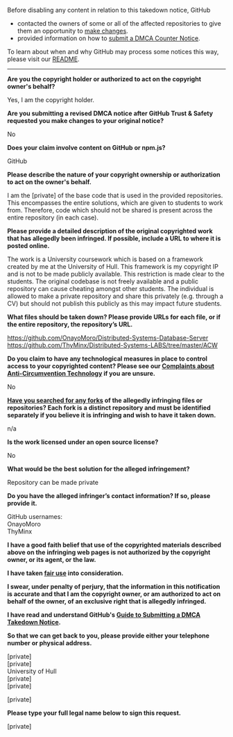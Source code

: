 Before disabling any content in relation to this takedown notice, GitHub
- contacted the owners of some or all of the affected repositories to give them an opportunity to [make changes](https://docs.github.com/en/github/site-policy/dmca-takedown-policy#a-how-does-this-actually-work).
- provided information on how to [submit a DMCA Counter Notice](https://docs.github.com/en/articles/guide-to-submitting-a-dmca-counter-notice).

To learn about when and why GitHub may process some notices this way, please visit our [README](https://github.com/github/dmca/blob/master/README.md#anatomy-of-a-takedown-notice).

---

**Are you the copyright holder or authorized to act on the copyright owner's behalf?**

Yes, I am the copyright holder.

**Are you submitting a revised DMCA notice after GitHub Trust & Safety requested you make changes to your original notice?**

No

**Does your claim involve content on GitHub or npm.js?**

GitHub

**Please describe the nature of your copyright ownership or authorization to act on the owner's behalf.**

I am the [private] of the base code that is used in the provided repositories.  
This encompasses the entire solutions, which are given to students to work from. Therefore, code which should not be shared is present across the entire repository (in each case).

**Please provide a detailed description of the original copyrighted work that has allegedly been infringed. If possible, include a URL to where it is posted online.**

The work is a University coursework which is based on a framework created by me at the University of Hull. This framework is my copyright IP and is not to be made publicly available. This restriction is made clear to the students. The original codebase is not freely available and a public repository can cause cheating amongst other students. The individual is allowed to make a private repository and share this privately (e.g. through a CV) but should not publish this publicly as this may impact future students.

**What files should be taken down? Please provide URLs for each file, or if the entire repository, the repository’s URL.**

https://github.com/OnayoMoro/Distributed-Systems-Database-Server  
https://github.com/ThyMinx/Distributed-Systems-LABS/tree/master/ACW

**Do you claim to have any technological measures in place to control access to your copyrighted content? Please see our <a href="https://docs.github.com/articles/guide-to-submitting-a-dmca-takedown-notice#complaints-about-anti-circumvention-technology">Complaints about Anti-Circumvention Technology</a> if you are unsure.**

No

**<a href="https://docs.github.com/articles/dmca-takedown-policy#b-what-about-forks-or-whats-a-fork">Have you searched for any forks</a> of the allegedly infringing files or repositories? Each fork is a distinct repository and must be identified separately if you believe it is infringing and wish to have it taken down.**

n/a

**Is the work licensed under an open source license?**

No

**What would be the best solution for the alleged infringement?**

Repository can be made private

**Do you have the alleged infringer’s contact information? If so, please provide it.**

GitHub usernames:  
OnayoMoro  
ThyMinx

**I have a good faith belief that use of the copyrighted materials described above on the infringing web pages is not authorized by the copyright owner, or its agent, or the law.**

**I have taken <a href="https://www.lumendatabase.org/topics/22">fair use</a> into consideration.**

**I swear, under penalty of perjury, that the information in this notification is accurate and that I am the copyright owner, or am authorized to act on behalf of the owner, of an exclusive right that is allegedly infringed.**

**I have read and understand GitHub's <a href="https://docs.github.com/articles/guide-to-submitting-a-dmca-takedown-notice/">Guide to Submitting a DMCA Takedown Notice</a>.**

**So that we can get back to you, please provide either your telephone number or physical address.**

[private]  
[private]  
University of Hull   
[private]  
[private]  

[private]  

**Please type your full legal name below to sign this request.**

[private]  
